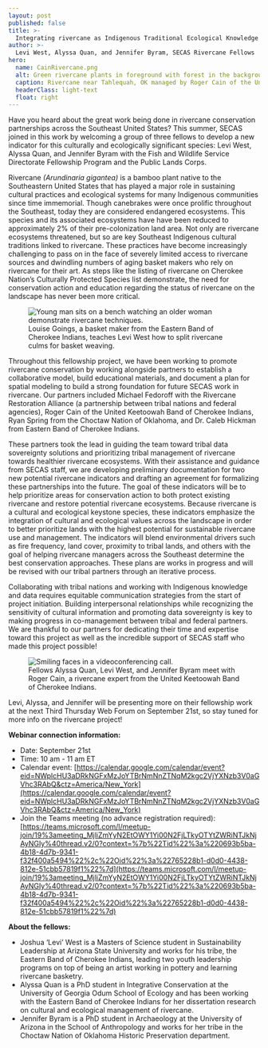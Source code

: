 ```yaml
---
layout: post
published: false
title: >-
  Integrating rivercane as Indigenous Traditional Ecological Knowledge into the Southeast Conservation Blueprint
author: >-
  Levi West, Alyssa Quan, and Jennifer Byram, SECAS Rivercane Fellows
hero:
  name: CainRivercane.png
  alt: Green rivercane plants in foreground with forest in the background.
  caption: Rivercane near Tahlequah, OK managed by Roger Cain of the United Keetoowah Band of Cherokee Indians. Indigenous people have had a close relationship with rivercane for countless millennia and have long managed rivercane as part of shaping their homelands.
  headerClass: light-text
  float: right
---
```

Have you heard about the great work being done in rivercane conservation partnerships across the Southeast United States? This summer, SECAS joined in this work by welcoming a group of three fellows to develop a new indicator for this culturally and ecologically significant species: Levi West, Alyssa Quan, and Jennifer Byram with the Fish and Wildlife Service Directorate Fellowship Program and the Public Lands Corps.

Rivercane _(Arundinaria gigantea)_ is a bamboo plant native to the Southeastern United States that has played a major role in sustaining cultural practices and ecological systems for many Indigenous communities since time immemorial. Though canebrakes were once prolific throughout the Southeast, today they are considered endangered ecosystems. This species and its associated ecosystems have have been reduced to approximately 2% of their pre-colonization land area. Not only are rivercane ecosystems threatened, but so are key Southeast Indigenous cultural traditions linked to rivercane. These practices have become increasingly challenging to pass on in the face of severely limited access to rivercane sources and dwindling numbers of aging basket makers who rely on rivercane for their art. As steps like the listing of rivercane on Cherokee Nation’s Culturally Protected Species list demonstrate, the need for conservation action and education regarding the status of rivercane on the landscape has never been more critical.   

<figure>
  <img src="http://secassoutheast.org/images/RivercaneBasket.jpg" alt="Young man sits on a bench watching an older woman demonstrate rivercane techniques."/>
  <figcaption>Louise Goings, a basket maker from the Eastern Band of Cherokee Indians, teaches Levi West how to split rivercane culms for basket weaving.</figcaption>
</figure>

Throughout this fellowship project, we have been working to promote rivercane conservation by working alongside partners to establish a collaborative model, build educational materials, and document a plan for spatial modeling to build a strong foundation for future SECAS work in rivercane. Our partners included Michael Fedoroff with the Rivercane Restoration Alliance (a partnership between tribal nations and federal agencies), Roger Cain of the United Keetoowah Band of Cherokee Indians, Ryan Spring from the Choctaw Nation of Oklahoma, and Dr. Caleb Hickman from Eastern Band of Cherokee Indians.  

These partners took the lead in guiding the team toward tribal data sovereignty solutions and prioritizing tribal management of rivercane towards healthier rivercane ecosystems. With their assistance and guidance from SECAS staff, we are developing preliminary documentation for two new potential rivercane indicators and drafting an agreement for formalizing these partnerships into the future. The goal of these indicators will be to help prioritize areas for conservation action to both protect existing rivercane and restore potential rivercane ecosystems. Because rivercane is a cultural and ecological keystone species, these indicators emphasize the integration of cultural and ecological values across the landscape in order to better prioritize lands with the highest potential for sustainable rivercane use and management. The indicators will blend environmental drivers such as fire frequency, land cover, proximity to tribal lands, and others with the goal of helping rivercane managers across the Southeast determine the best conservation approaches. These plans are works in progress and will be revised with our tribal partners through an iterative process.

Collaborating with tribal nations and working with Indigenous knowledge and data requires equitable communication strategies from the start of project initiation. Building interpersonal relationships while recognizing the sensitivity of cultural information and promoting data sovereignty is key to making progress in co-management between tribal and federal partners. We are thankful to our partners for dedicating their time and expertise toward this project as well as the incredible support of SECAS staff who made this project possible! 

<figure>
  <img src="http://secassoutheast.org/images/RivercaneTeam.png" alt="Smiling faces in a videoconferencing call."/>
  <figcaption>Fellows Alyssa Quan, Levi West, and Jennifer Byram meet with Roger Cain, a rivercane expert from the United Keetoowah Band of Cherokee Indians.</figcaption>
</figure>

Levi, Alyssa, and Jennifer will be presenting more on their fellowship work at the next Third Thursday Web Forum on September 21st, so stay tuned for more info on the rivercane project!

**Webinar connection information:**  
- Date: September 21st  
- Time: 10 am - 11 am ET  
- Calendar event: [https://calendar.google.com/calendar/event?eid=NWplcHU3aDRkNGFxMzJoYTBrNmNnZTNqM2kgc2VjYXNzb3V0aGVhc3RAbQ&ctz=America/New_York](https://calendar.google.com/calendar/event?eid=NWplcHU3aDRkNGFxMzJoYTBrNmNnZTNqM2kgc2VjYXNzb3V0aGVhc3RAbQ&ctz=America/New_York)  
- Join the Teams meeting (no advance registration required): [https://teams.microsoft.com/l/meetup-join/19%3ameeting_MjliZmYyN2EtOWY1Yi00N2FjLTkyOTYtZWRiNTJkNjAyNGIy%40thread.v2/0?context=%7b%22Tid%22%3a%220693b5ba-4b18-4d7b-9341-f32f400a5494%22%2c%22Oid%22%3a%22765228b1-d0d0-4438-812e-51cbb57819f1%22%7d](https://teams.microsoft.com/l/meetup-join/19%3ameeting_MjliZmYyN2EtOWY1Yi00N2FjLTkyOTYtZWRiNTJkNjAyNGIy%40thread.v2/0?context=%7b%22Tid%22%3a%220693b5ba-4b18-4d7b-9341-f32f400a5494%22%2c%22Oid%22%3a%22765228b1-d0d0-4438-812e-51cbb57819f1%22%7d)

**About the fellows:**  
- Joshua ‘Levi’ West is a Masters of Science student in Sustainability Leadership at Arizona State University and works for his tribe, the Eastern Band of Cherokee Indians, leading two youth leadership programs on top of being an artist working in pottery and learning rivercane basketry.  
- Alyssa Quan is a PhD student in Integrative Conservation at the University of Georgia Odum School of Ecology and has been working with the Eastern Band of Cherokee Indians for her dissertation research on cultural and ecological management of rivercane.  
- Jennifer Byram is a PhD student in Archaeology at the University of Arizona in the School of Anthropology and works for her tribe in the Choctaw Nation of Oklahoma Historic Preservation department.
